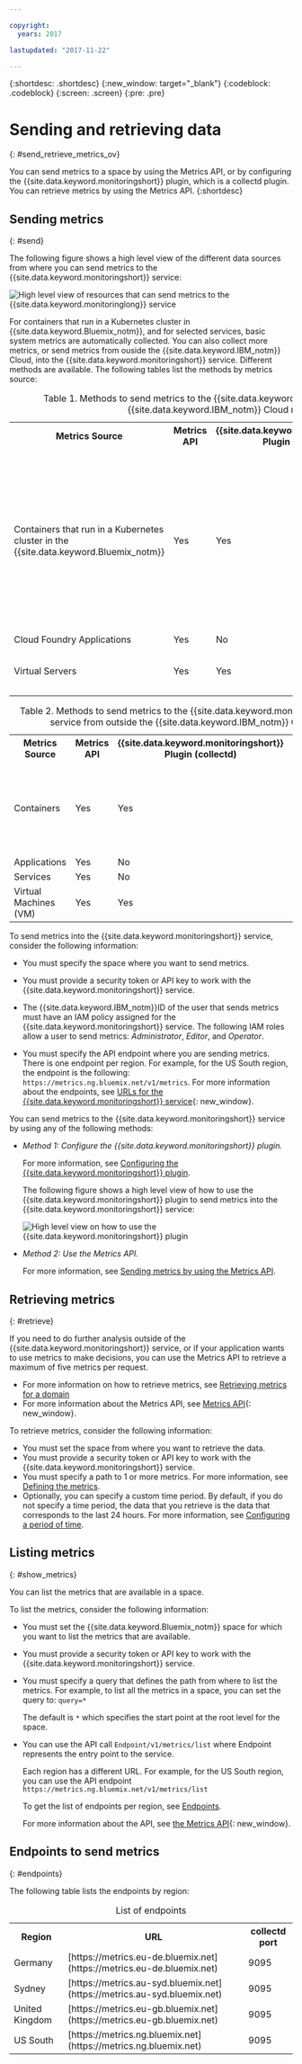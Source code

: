 ```yaml
---

copyright:
  years: 2017

lastupdated: "2017-11-22"

---
```



{:shortdesc: .shortdesc}
{:new_window: target="_blank"}
{:codeblock: .codeblock}
{:screen: .screen}
{:pre: .pre}


# Sending and retrieving data
{: #send_retrieve_metrics_ov}

You can send metrics to a space by using the Metrics API, or by configuring the {{site.data.keyword.monitoringshort}} plugin, which is a collectd plugin. You can retrieve metrics by using the Metrics API.
{:shortdesc}


		
## Sending metrics
{: #send}

The following figure shows a high level view of the different data sources from where you can send metrics to the {{site.data.keyword.monitoringshort}} service:

![High level view of resources that can send metrics to the {{site.data.keyword.monitoringlong}} service](images/monitoring_ov_f1.gif)

For containers that run in a Kubernetes cluster in {{site.data.keyword.Bluemix_notm}}, and for selected services, basic system metrics are automatically collected. 
You can also collect more metrics, or send metrics from ouside the {{site.data.keyword.IBM_notm}} Cloud, into the {{site.data.keyword.monitoringshort}} service. Different methods are available. The following tables list the methods by metrics source:

<table>
  <caption>Table 1. Methods to send metrics to the {{site.data.keyword.monitoringshort}} service for {{site.data.keyword.IBM_notm}} Cloud resources.</caption>
  <tr>
    <th>Metrics Source</th>
	<th>Metrics API</th>
    <th>{{site.data.keyword.monitoringshort}} Plugin (collectd)</th>	
	<th>More info</th>
  </tr>
  <tr>
    <td>Containers that run in a Kubernetes cluster in the {{site.data.keyword.Bluemix_notm}}</td>
	<td>Yes</td>
	<td>Yes</td>
	<td>Basic system metrics are automatically collected automatically. You can install collectd explicitly and send advanced or custom metrics that are not provided by default.</td>
  </tr>
  <tr>
    <td>Cloud Foundry Applications</td>
	<td>Yes</td>
	<td>No</td>
	<td></td>
  </tr>
  <tr>
    <td>Virtual Servers </td>
	<td>Yes</td>
	<td>Yes</td>
	<td>**Note:** Not supported for Windows.</td>
  </tr>
</table>

<table>
  <caption>Table 2. Methods to send metrics to the {{site.data.keyword.monitoringshort}} service from outside the {{site.data.keyword.IBM_notm}} Cloud.</caption>
  <tr>
    <th>Metrics Source</th>
	<th>Metrics API</th>
    <th>{{site.data.keyword.monitoringshort}} Plugin (collectd)</th>	
	<th>More info</th>
  </tr>
  <tr>
    <td>Containers</td>
	<td>Yes</td>
	<td>Yes</td>
	<td>You can use *supervisord* as container endpoint to run and manage both your app and collectd.</td>
  </tr>
  <tr>
    <td>Applications</td>
	<td>Yes</td>
	<td>No</td>
	<td></td>
  </tr>
  <tr>
    <td>Services</td>
	<td>Yes</td>
	<td>No</td>
	<td></td>
  </tr>
  <tr>
    <td>Virtual Machines (VM)</td>
	<td>Yes</td>
	<td>Yes</td>
	<td>**Note:** Not supported for Windows.</td>
  </tr>
</table>


To send metrics into the {{site.data.keyword.monitoringshort}} service, consider the following information: 

* You must specify the space where you want to send metrics.

* You must provide a security token or API key to work with the {{site.data.keyword.monitoringshort}} service. 

* The {{site.data.keyword.IBM_notm}}ID of the user that sends metrics must have an IAM policy assigned for the {{site.data.keyword.monitoringshort}} service. The following IAM roles allow a user to send metrics: *Administrator*, *Editor*, and *Operator*.

* You must specify the API endpoint where you are sending metrics. There is one endpoint per region. For example, for the US South region, the endpoint is the following: `https://metrics.ng.bluemix.net/v1/metrics`. For more information about the endpoints, see [URLs for the {{site.data.keyword.monitoringshort}} service](/docs/services/cloud-monitoring/monitoring_ov.html#region){: new_window}.


You can send metrics to the {{site.data.keyword.monitoringshort}} service by using any of the following methods:

* *Method 1: Configure the {{site.data.keyword.monitoringshort}} plugin.*

    For more information, see [Configuring the {{site.data.keyword.monitoringshort}} plugin](/docs/services/cloud-monitoring/send-metrics/conf_monitoring_plugin.html#conf_monitoring_plugin).

    The following figure shows a high level view of how to use the {{site.data.keyword.monitoringshort}} plugin to send metrics into the {{site.data.keyword.monitoringshort}} service:

    ![High level view on how to use the {{site.data.keyword.monitoringshort}} plugin](images/monitoring_plugin_ov.png "High level view on how to use the {{site.data.keyword.monitoringshort}} plugin")

* *Method 2: Use the Metrics API.*

    For more information, see [Sending metrics by using the Metrics API](/docs/services/cloud-monitoring/send-metrics/send_data_api.html#send_data_api).


## Retrieving metrics
{: #retrieve}

If you need to do further analysis outside of the {{site.data.keyword.monitoringshort}} service, or if your application wants to use metrics to make decisions, you can use the Metrics API to retrieve a maximum of five metrics per request. 

* For more information on how to retrieve metrics, see [Retrieving metrics for a domain](/docs/services/cloud-monitoring/retrieve-metrics/retrieve_data_api.html#retrieve_data_api)
* For more information about the Metrics API, see [Metrics API](https://console.bluemix.net/apidocs/927-ibm-cloud-monitoring-rest-api?&language=node#introduction){: new_window}.

To retrieve metrics, consider the following information: 

* You must set the space from where you want to retrieve the data. 
* You must provide a security token or API key to work with the {{site.data.keyword.monitoringshort}} service. 
* You must specify a path to 1 or more metrics. For more information, see [Defining the metrics](/docs/services/cloud-monitoring/retrieve-metrics/retrieve_data_api.html#metrics).
* Optionally, you can specify a custom time period. By default, if you do not specify a time period, the data that you retrieve is the data that corresponds to the last 24 hours. For more information, see [Configuring a period of time](/docs/services/cloud-monitoring/retrieve-metrics/retrieve_data_api.html#time).


## Listing metrics
{: #show_metrics}


You can list the metrics that are available in a space.

To list the metrics, consider the following information: 

* You must set the {{site.data.keyword.Bluemix_notm}} space for which you want to list the metrics that are available.

* You must provide a security token or API key to work with the {{site.data.keyword.monitoringshort}} service. 

* You must specify a query that defines the path from where to list the metrics. For example, to list all the metrics in a space, you can set the query to: `query=*` 

    The default is `*` which specifies the start point at the root level for the space.
	
* You can use the API call `Endpoint/v1/metrics/list` where Endpoint represents the entry point to the service. 

    Each region has a different URL. For example, for the US South region, you can use the API endpoint `https://metrics.ng.bluemix.net/v1/metrics/list` 

    To get the list of endpoints per region, see [Endpoints](/docs/services/cloud-monitoring/send_retrieve_metrics_ov.html#endpoints).

    For more information about the API, see [the Metrics API](https://console.bluemix.net/apidocs/927-ibm-cloud-monitoring-rest-api?&language=node#introduction){: new_window}.



## Endpoints to send metrics
{: #endpoints}

 The following table lists the endpoints by region:
	
<table>
    <caption>List of endpoints</caption>
	<tr>
	  <th>Region</th>
	  <th>URL</th>
	  <th>collectd port</th>
	</tr>
	<tr>
	  <td>Germany</td>
	  <td>[https://metrics.eu-de.bluemix.net](https://metrics.eu-de.bluemix.net)</td>
	  <td>9095</td>
	</tr>
	<tr>
	  <td>Sydney</td>
	  <td>[https://metrics.au-syd.bluemix.net](https://metrics.au-syd.bluemix.net)</td>
	  <td>9095</td>
	</tr>
	<tr>
	  <td>United Kingdom</td>
	  <td>[https://metrics.eu-gb.bluemix.net](https://metrics.eu-gb.bluemix.net)</td>
	  <td>9095</td>
	</tr>
	<tr>
	  <td>US South</td>
	  <td>[https://metrics.ng.bluemix.net](https://metrics.ng.bluemix.net)</td>
	  <td>9095</td>
	</tr>
</table>







 